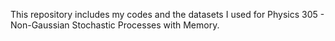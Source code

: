 This repository includes my codes and the datasets I used for Physics 305 - Non-Gaussian Stochastic Processes with Memory.

